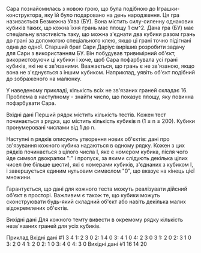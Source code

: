 Сара познайомилась з новою грою, що була подібною до Іграшки-конструктора, яку їй було подаровано на день народження. Ця гра називається Безмежна Уява (БУ). Вона містить силу-силенну однакових кубиків таких, що кожна їхня грань має площу 1 см^2. Дана гра (БУ) має спеціальну властивість таку, що можна з'єднати два кубики разом грань до грані за допомогою спеціального клею, якщо ці грані точно підігнані одна до одної. Старший брат Сари Даріус вирішив розробити задачу для Сари з використанням БУ. Він побудував тривимірний об'єкт, використовуючи ці кубики і хоче, щоб Сара пофарбувала усі грані кубиків, які не є зв'язаними. Вважається, що грань є не зв'язаною, якщо вона не з'єднується з іншим кубиком. Наприклад, уявіть об'єкт подібний до зображеного на малюнку.

У наведеному прикладі, кількість всіх не зв'язаних граней складає 16. Проблема в наступному - знайти число, що показує площу, яку повинна пофарбувати Сара.

Вхідні дані
Перший рядок містить кількість тестів. Кожен тест починається з рядка, що містить кількість кубиків n (1 ≤ n ≤ 200). Кубики пронумеровані числами від 1 до n.

Наступні n рядків описують утворення нових об'єктів: дані про зв'язування кожного кубика надаються в одному рядку. Кожен з цих рядків починається з цілого числа І, яке є номером кубика, після чого йде символ двокрапки ":" і пропуск, за якими слідують декілька цілих чисел (не більше шести), які є номерами кубиків, з'єднаних з кубиком І, і завершується єдиним нульовим символом "0", що вказує на кінець цієї множини.

Гарантується, що дані для кожного теста можуть реалізувати дійсний об'єкт в просторі. Важливим є також те, що кубики можуть сконструювати будь-який складний об'єкт або навіть декілька малих відокремлених об'єктів.

Вихідні дані
Для кожного темту вивести в окремому рядку кількість незв'язаних граней для усіх кубиків.

Приклад
Вхідні дані #1 
3
4
1: 2 3 0
2: 1 4 0
3: 4 1 0
4: 2 3 0
3
1: 2 0
2: 3 1 0
3: 2 0
4
1: 2 0
2: 1 0
3: 4 0
4: 3 0
Вихідні дані #1 
16
14
20